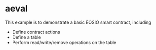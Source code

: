 # aeval

This example is to demonstrate a basic EOSIO smart contract, including

- Define contract actions
- Define a table
- Perform read/write/remove operations on the table
